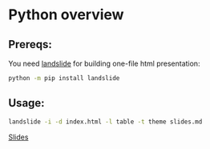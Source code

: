 # Python overview
## Prereqs:
You need [landslide](https://github.com/adamzap/landslide) for building one-file html presentation:
``` bash
python -m pip install landslide
```
## Usage:
``` bash
landslide -i -d index.html -l table -t theme slides.md
```
[Slides](https://pohmelie.github.io/presentation-python-overview/#slide1)
